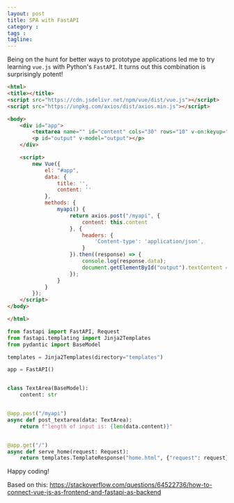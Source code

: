 ```yaml
---
layout: post
title: SPA with FastAPI
category : 
tags : 
tagline: 
---
```


Being on the hunt for better ways to prototype applications led me to try learning `vue.js` with Python's `FastAPI`. It turns out this combination is surprisingly potent!

```html
<html>
<title></title>
<script src="https://cdn.jsdelivr.net/npm/vue/dist/vue.js"></script>
<script src="https://unpkg.com/axios/dist/axios.min.js"></script>

<body>
    <div id="app">
        <textarea name="" id="content" cols="30" rows="10" v-on:keyup="myapi" v-model="content"></textarea>
        <p id="output" v-model="output"></p>
    </div>

    <script>
        new Vue({
            el: "#app",
            data: {
                title: '',
                content: ''
            },
            methods: {
                myapi() {
                    return axios.post("/myapi", {
                        content: this.content
                    }, {
                        headers: {
                            'Content-type': 'application/json',
                        }
                    }).then((response) => {
                        console.log(response.data);
                        document.getElementById("output").textContent = response.data;
                    });
                }
            }
        });
    </script>
</body>

</html>
```

```py
from fastapi import FastAPI, Request
from fastapi.templating import Jinja2Templates
from pydantic import BaseModel

templates = Jinja2Templates(directory="templates") 

app = FastAPI()


class TextArea(BaseModel):
    content: str


@app.post("/myapi")
async def post_textarea(data: TextArea):
    return f"length of input is: {len(data.content)}"


@app.get("/")
async def serve_home(request: Request):
    return templates.TemplateResponse("home.html", {"request": request})
```

Happy coding!

Based on this: https://stackoverflow.com/questions/64522736/how-to-connect-vue-js-as-frontend-and-fastapi-as-backend